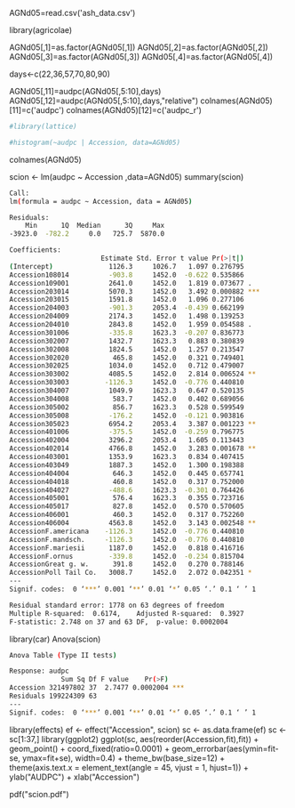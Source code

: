 AGNd05=read.csv('ash_data.csv')

library(agricolae)

AGNd05[,1]=as.factor(AGNd05[,1])
AGNd05[,2]=as.factor(AGNd05[,2])
AGNd05[,3]=as.factor(AGNd05[,3])
AGNd05[,4]=as.factor(AGNd05[,4])

days<-c(22,36,57,70,80,90)

AGNd05[,11]=audpc(AGNd05[,5:10],days)
AGNd05[,12]=audpc(AGNd05[,5:10],days,"relative")
colnames(AGNd05)[11]=c('audpc')
colnames(AGNd05)[12]=c('audpc_r')

```bash
#library(lattice)

#histogram(~audpc | Accession, data=AGNd05)
```

colnames(AGNd05)

scion <- lm(audpc ~ Accession  ,data=AGNd05)
summary(scion)

```bash
Call:
lm(formula = audpc ~ Accession, data = AGNd05)

Residuals:
    Min      1Q  Median      3Q     Max
-3923.0  -782.2     0.0   725.7  5870.0

Coefficients:
                       Estimate Std. Error t value Pr(>|t|)
(Intercept)              1126.3     1026.7   1.097 0.276795
Accession108014          -903.8     1452.0  -0.622 0.535866
Accession109001          2641.0     1452.0   1.819 0.073677 .
Accession203014          5070.3     1452.0   3.492 0.000882 ***
Accession203015          1591.8     1452.0   1.096 0.277106
Accession204003          -901.3     2053.4  -0.439 0.662199
Accession204009          2174.3     1452.0   1.498 0.139253
Accession204010          2843.8     1452.0   1.959 0.054588 .
Accession301006          -335.8     1623.3  -0.207 0.836773
Accession302007          1432.7     1623.3   0.883 0.380839
Accession302008          1824.5     1452.0   1.257 0.213547
Accession302020           465.8     1452.0   0.321 0.749401
Accession302025          1034.0     1452.0   0.712 0.479007
Accession303002          4085.5     1452.0   2.814 0.006524 **
Accession303003         -1126.3     1452.0  -0.776 0.440810
Accession304007          1049.9     1623.3   0.647 0.520135
Accession304008           583.7     1452.0   0.402 0.689056
Accession305002           856.7     1623.3   0.528 0.599549
Accession305008          -176.2     1452.0  -0.121 0.903816
Accession305023          6954.2     2053.4   3.387 0.001223 **
Accession401006          -375.5     1452.0  -0.259 0.796775
Accession402004          3296.2     2053.4   1.605 0.113443
Accession402014          4766.8     1452.0   3.283 0.001678 **
Accession403001          1353.9     1623.3   0.834 0.407415
Accession403049          1887.3     1452.0   1.300 0.198388
Accession404004           646.3     1452.0   0.445 0.657741
Accession404018           460.8     1452.0   0.317 0.752000
Accession404027          -488.6     1623.3  -0.301 0.764426
Accession405001           576.4     1623.3   0.355 0.723716
Accession405017           827.8     1452.0   0.570 0.570605
Accession406001           460.3     1452.0   0.317 0.752260
Accession406004          4563.8     1452.0   3.143 0.002548 **
AccessionF.americana    -1126.3     1452.0  -0.776 0.440810
AccessionF.mandsch.     -1126.3     1452.0  -0.776 0.440810
AccessionF.mariesii      1187.0     1452.0   0.818 0.416716
AccessionF.ornus         -339.8     1452.0  -0.234 0.815704
AccessionGreat g. w.      391.8     1452.0   0.270 0.788146
AccessionPoll Tail Co.   3008.7     1452.0   2.072 0.042351 *
---
Signif. codes:  0 ‘***’ 0.001 ‘**’ 0.01 ‘*’ 0.05 ‘.’ 0.1 ‘ ’ 1

Residual standard error: 1778 on 63 degrees of freedom
Multiple R-squared:  0.6174,	Adjusted R-squared:  0.3927
F-statistic: 2.748 on 37 and 63 DF,  p-value: 0.0002004
```

library(car)
Anova(scion)

```bash
Anova Table (Type II tests)

Response: audpc
             Sum Sq Df F value    Pr(>F)
Accession 321497802 37  2.7477 0.0002004 ***
Residuals 199224309 63
---
Signif. codes:  0 ‘***’ 0.001 ‘**’ 0.01 ‘*’ 0.05 ‘.’ 0.1 ‘ ’ 1
```

library(effects)
ef <- effect("Accession", scion)
sc <- as.data.frame(ef)
sc <-sc[1:37,]
library(ggplot2)
ggplot(sc, aes(reorder(Accession,fit),fit)) + geom_point() + coord_fixed(ratio=0.0001) + geom_errorbar(aes(ymin=fit-se, ymax=fit+se), width=0.4) + theme_bw(base_size=12) + theme(axis.text.x = element_text(angle = 45, vjust = 1, hjust=1)) + ylab("AUDPC") + xlab("Accession")

pdf("scion.pdf")
